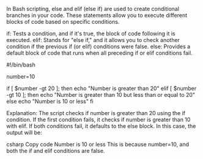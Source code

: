 In Bash scripting, else and elif (else if) are used to create conditional branches in your code. These statements allow you to execute different blocks of code based on specific conditions.

if: Tests a condition, and if it's true, the block of code following it is executed.
elif: Stands for "else if," and it allows you to check another condition if the previous if (or elif) conditions were false.
else: Provides a default block of code that runs when all preceding if or elif conditions fail.

#!/bin/bash

number=10

if [ $number -gt 20 ]; then
echo "Number is greater than 20"
elif [ $number -gt 10 ]; then
echo "Number is greater than 10 but less than or equal to 20"
else
echo "Number is 10 or less"
fi

Explanation:
The script checks if number is greater than 20 using the if condition.
If the first condition fails, it checks if number is greater than 10 with elif.
If both conditions fail, it defaults to the else block.
In this case, the output will be:

csharp
Copy code
Number is 10 or less
This is because number=10, and both the if and elif conditions are false.
